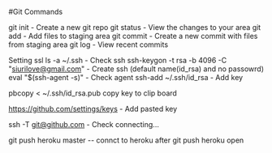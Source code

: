 #Git Commands

git init - Create a new git repo
git status - View the changes to your area
git add - Add files to staging area
git commit - Create a new commit with files from staging area
git log - View recent commits

Setting ssl
ls -a ~/.ssh - Check ssh
ssh-keygon -t rsa -b 4096 -C "siurilove@gmail.com" - Create ssh (default name(id_rsa) and no passowrd)
eval "$(ssh-agent -s)"  - Check agent
ssh-add ~/.ssh/id_rsa   - Add key

pbcopy < ~/.ssh/id_rsa.pub  copy key to clip board

https://github.com/settings/keys  - Add pasted key

ssh -T git@github.com  - Check connecting...


git push heroku master -- connct to heroku after git push
heroku open